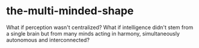 # the-multi-minded-shape
What if perception wasn't centralized? What if intelligence didn't stem from a single brain but from many minds acting in harmony, simultaneously autonomous and interconnected?
